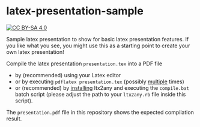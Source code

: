 # latex-presentation-sample

[![CC BY-SA 4.0][cc-by-sa-shield]][cc-by-sa]

Sample latex presentation to show for basic latex presentation features. If you like what you see, you might use this as a starting point to create your own latex presentation!

Compile the latex presentation `presentation.tex` into a PDF file 
+ by (recommended) using your Latex editor
+ or by executing `pdflatex presentation.tex` (possibly [multiple](https://tex.stackexchange.com/questions/30330/how-can-i-avoid-compiling-twice) times)
+ or (recommended) by [installing](https://github.com/reitzig/ltx2any/wiki]) ltx2any and executing the `compile.bat` batch script (please adjust the path to your `ltx2any.rb` file inside this script).

[cc-by-sa]: http://creativecommons.org/licenses/by-sa/4.0/
[cc-by-sa-shield]: https://img.shields.io/badge/License-CC%20BY--SA%204.0-lightgrey.svg

The `presentation.pdf` file in this repository shows the expected compilation result.